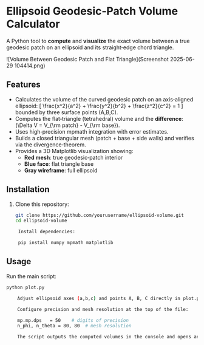 # Ellipsoid Geodesic‐Patch Volume Calculator

A Python tool to **compute** and **visualize** the exact volume between a true geodesic patch on an ellipsoid and its straight‐edge chord triangle.

![Volume Between Geodesic Patch and Flat Triangle](Screenshot 2025-06-29 104414.png)

## Features

- Calculates the volume of the curved geodesic patch on an axis‐aligned ellipsoid:
  \[
    \frac{x^2}{a^2} + \frac{y^2}{b^2} + \frac{z^2}{c^2} = 1
  \]
  bounded by three surface points \(A,B,C\).
- Computes the flat‐triangle (tetrahedral) volume and the **difference**:
  \(\Delta V = V_{\rm patch} - V_{\rm base}\).
- Uses high‐precision mpmath integration with error estimates.
- Builds a closed triangular mesh (patch + base + side walls) and verifies via the divergence‐theorem.
- Provides a 3D Matplotlib visualization showing:
  - **Red mesh**: true geodesic‐patch interior  
  - **Blue face**: flat triangle base  
  - **Gray wireframe**: full ellipsoid  

## Installation

1. Clone this repository:
   ```bash
   git clone https://github.com/yourusername/ellipsoid-volume.git
   cd ellipsoid-volume

    Install dependencies:

    pip install numpy mpmath matplotlib

## Usage

Run the main script:
```bash
python plot.py

    Adjust ellipsoid axes (a,b,c) and points A, B, C directly in plot.py.

    Configure precision and mesh resolution at the top of the file:

    mp.mp.dps   = 50    # digits of precision
    n_phi, n_theta = 80, 80  # mesh resolution

    The script outputs the computed volumes in the console and opens an interactive 3D plot.

